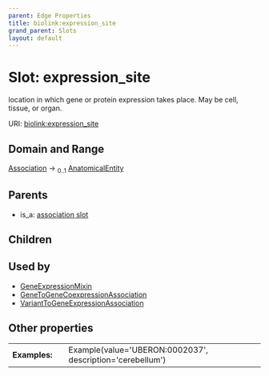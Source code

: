 ```yaml
---
parent: Edge Properties
title: biolink:expression_site
grand_parent: Slots
layout: default
---
```


# Slot: expression_site


location in which gene or protein expression takes place. May be cell, tissue, or organ.

URI: [biolink:expression_site](https://w3id.org/biolink/expression_site)

## Domain and Range

[Association](Association.md) ->  <sub>0..1</sub> [AnatomicalEntity](AnatomicalEntity.md)

## Parents

 *  is_a: [association slot](association_slot.md)

## Children


## Used by

 * [GeneExpressionMixin](GeneExpressionMixin.md)
 * [GeneToGeneCoexpressionAssociation](GeneToGeneCoexpressionAssociation.md)
 * [VariantToGeneExpressionAssociation](VariantToGeneExpressionAssociation.md)

## Other properties

|  |  |  |
| --- | --- | --- |
| **Examples:** | | Example(value='UBERON:0002037', description='cerebellum') |

